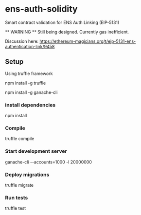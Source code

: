 # ens-auth-solidity

Smart contract validation for ENS Auth Linking (EIP-5131)

** WARNING ** Still being designed. Currently gas inefficient.

Discussion here:
https://ethereum-magicians.org/t/eip-5131-ens-authentication-link/9458

## Setup
Using truffle framework

npm install -g truffle

npm install -g ganache-cli

### install dependencies
npm install

### Compile
truffle compile

### Start development server
ganache-cli --accounts=1000 -l 20000000

### Deploy migrations
truffle migrate

### Run tests
truffle test
